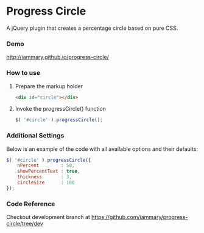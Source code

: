 Progress Circle
===============

A jQuery plugin that creates a percentage circle based on pure CSS.

### Demo

http://iammary.github.io/progress-circle/

### How to use

1. Prepare the markup holder

	```HTML
	<div id="circle"></div>
	```

2. Invoke the progressCircle() function

	```JavaScript
	$( '#circle' ).progressCircle();
	```

### Additional Settings

Below is an example of the code with all available options and their defaults:

```JavaScript
$( '#circle' ).progressCircle({
	nPercent        : 50,
	showPercentText : true,
	thickness       : 3,
	circleSize      : 100
});
```

### Code Reference

Checkout development branch at https://github.com/iammary/progress-circle/tree/dev

